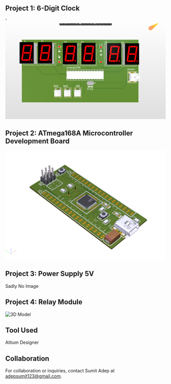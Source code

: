 ## Project 1: 6-Digit Clock
'![3D Image](Clock/Report/images/3D/3d.png)

## Project 2: ATmega168A Microcontroller Development Board
![Atmega168 3D Image](atmega168a/image/atmega168_3Dimage.png)

## Project 3: Power Supply 5V
Sadly No Image

## Project 4: Relay Module
![3D Model](Relay_Module/images/3D%20model.png)


## Tool Used
Altium Designer

## Collaboration

For collaboration or inquiries, contact Sumit Adep at adepsumit123@gmail.com.

